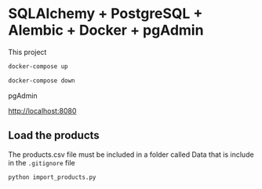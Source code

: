 # SQLAlchemy + PostgreSQL + Alembic + Docker + pgAdmin

This project

```bash
docker-compose up
```

```bash
docker-compose down
```

pgAdmin

<http://localhost:8080>

## Load the products

The products.csv file must be included in a folder called Data that is include in the `.gitignore` file

```bash
python import_products.py
```
